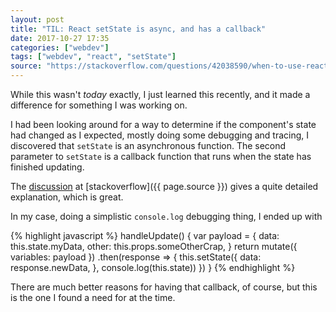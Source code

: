 ```yaml
---
layout: post
title: "TIL: React setState is async, and has a callback"
date: 2017-10-27 17:35
categories: ["webdev"]
tags: ["webdev", "react", "setState"]
source: "https://stackoverflow.com/questions/42038590/when-to-use-react-setstate-callback"
---
```


While this wasn't _today_ exactly, I just learned this recently, and
it made a difference for something I was working on.


I had been looking around for a way to determine if the component's
state had changed as I expected, mostly doing some debugging and
tracing, I discovered that `setState` is an asynchronous function. The
second parameter to `setState` is a callback function that runs when
the state has finished updating.

The [discussion](https://stackoverflow.com/a/42038724/742446) at
[stackoverflow]({{ page.source }}) gives a quite detailed explanation,
which is great.

In my case, doing a simplistic `console.log` debugging thing, I ended
up with


{% highlight javascript %}
handleUpdate() {
  var payload = {
    data: this.state.myData,
    other: this.props.someOtherCrap,
  }
  return mutate({
    variables: payload
  })
    .then(response => {
      this.setState({
        data: response.newData,
      },
      console.log(this.state))
    })
}
{% endhighlight %}

There are much better reasons for having that callback, of course, but
this is the one I found a need for at the time.
